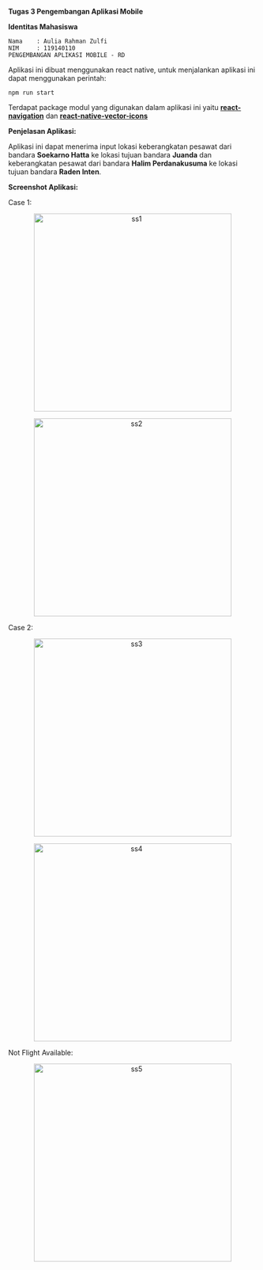 <b>Tugas 3 Pengembangan Aplikasi Mobile</b>

<b>Identitas Mahasiswa</b>

    Nama    : Aulia Rahman Zulfi
    NIM     : 119140110
    PENGEMBANGAN APLIKASI MOBILE - RD


Aplikasi ini dibuat menggunakan react native, untuk menjalankan aplikasi ini dapat menggunakan perintah:
    
    npm run start
    

Terdapat package modul yang digunakan dalam aplikasi ini yaitu <a href="https://reactnavigation.org/docs/getting-started"><b>react-navigation</b></a> dan <a href="https://github.com/oblador/react-native-vector-icons"><b>react-native-vector-icons</b></a>


<b>Penjelasan Aplikasi:</b>

Aplikasi ini dapat menerima input lokasi keberangkatan pesawat dari bandara <b>Soekarno Hatta</b> ke lokasi tujuan bandara <b>Juanda</b> dan keberangkatan pesawat dari bandara <b>Halim Perdanakusuma</b> ke lokasi tujuan bandara <b>Raden Inten</b>.

<b>Screenshot Aplikasi:</b>

Case 1:

<p align="center"><img width="400" align="center" src="https://github.com/Crymlll/tugas-PAM-3/blob/main/ScreenshotApp/ss1.png" alt="ss1"></p>
<p align="center"><img width="400" src="https://github.com/Crymlll/tugas-PAM-3/blob/main/ScreenshotApp/ss2.png" alt="ss2"></p>

Case 2:

<p align="center"><img width="400" src="https://github.com/Crymlll/tugas-PAM-3/blob/main/ScreenshotApp/ss3.png" alt="ss3"></p>
<p align="center"><img width="400" src="https://github.com/Crymlll/tugas-PAM-3/blob/main/ScreenshotApp/ss4.png" alt="ss4"></p>

Not Flight Available:

<p align="center"><img width="400" src="https://github.com/Crymlll/tugas-PAM-3/blob/main/ScreenshotApp/ss5.png" alt="ss5"></p>